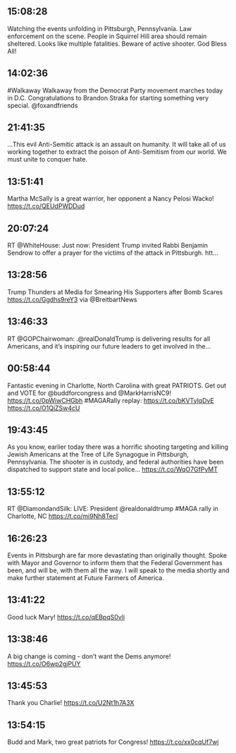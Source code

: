 ## 15:08:28
Watching the events unfolding in Pittsburgh, Pennsylvania. Law enforcement on the scene. People in Squirrel Hill area should remain sheltered. Looks like multiple fatalities. Beware of active shooter. God Bless All!
## 14:02:36
#Walkaway  Walkaway from the Democrat Party movement marches today in D.C. Congratulations to Brandon Straka for starting something very special. @foxandfriends
## 21:41:35
...This evil Anti-Semitic attack is an assault on humanity. It will take all of us working together to extract the poison of Anti-Semitism from our world. We must unite to conquer hate.
## 13:51:41
Martha McSally is a great warrior, her opponent a Nancy Pelosi Wacko! https://t.co/QEUdPWDDud
## 20:07:24
RT @WhiteHouse: Just now: President Trump invited Rabbi Benjamin Sendrow to offer a prayer for the victims of the attack in Pittsburgh. htt…
## 13:28:56
Trump Thunders at Media for Smearing His Supporters after Bomb Scares https://t.co/Ggdhs9reY3 via @BreitbartNews
## 13:46:33
RT @GOPChairwoman: .@realDonaldTrump is delivering results for all Americans, and it’s inspiring our future leaders to get involved in the…
## 00:58:44
Fantastic evening in Charlotte, North Carolina with great PATRIOTS. Get out and VOTE for @buddforcongress and @MarkHarrisNC9! https://t.co/0pWiwCHGbh #MAGARally replay: https://t.co/bKVTylqDvE https://t.co/O1QiZSw4cU
## 19:43:45
As you know, earlier today there was a horrific shooting targeting and killing Jewish Americans at the Tree of Life Synagogue in Pittsburgh, Pennsylvania. The shooter is in custody, and federal authorities have been dispatched to support state and local police... https://t.co/WqO7GfPyMT
## 13:55:12
RT @DiamondandSilk: LIVE: President @realdonaldtrump #MAGA rally in Charlotte, NC https://t.co/mi9Nh8TecI
## 16:26:23
Events in Pittsburgh are far more devastating than originally thought. Spoke with Mayor and Governor to inform them that the Federal Government has been, and will be, with them all the way. I will speak to the media shortly and make further statement at Future Farmers of America.
## 13:41:22
Good luck Mary! https://t.co/qEBpqS0vli
## 13:38:46
A big change is coming - don’t want the Dems anymore! https://t.co/O6wp2gjPUY
## 13:45:53
Thank you Charlie! https://t.co/U2Nt1h7A3X
## 13:54:15
Budd and Mark, two great patriots for Congress! https://t.co/xx0cqUf7wj

